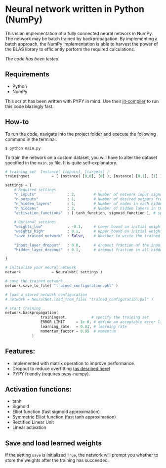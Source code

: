 # Neural network written in Python (NumPy)
This is an implementation of a fully connected neural network in NumPy. The network may be batch trained by backpropagation. By implementing a batch approach, the NumPy implementation is able to harvest the power of the BLAS library to efficiently perform the required calculations. 

*The code has been tested.*

## Requirements
 * Python
 * NumPy

This script has been written with PYPY in mind. Use their [jit-compiler](http://pypy.org/download.html) to run this code blazingly fast.

## How-to
To run the code, navigate into the project folder and execute the following command in the terminal:

`$ python main.py`

To train the network on a custom dataset, you will have to alter the dataset specified in the `main.py` file. It is quite self-explanatory.

```Python
# training set  Instance( [inputs], [targets] )
trainingset          = [ Instance( [0,0], [0] ), Instance( [0,1], [1] ), Instance( [1,0], [1] ), Instance( [1,1], [0] ) ]

settings = {
    # Required settings
    "n_inputs"              : 2,        # Number of network input signals
    "n_outputs"             : 1,        # Number of desired outputs from the network
    "n_hidden_layers"       : 1,        # Number of nodes in each hidden layer
    "n_hiddens"             : 2,        # Number of hidden layers in the network
    "activation_functions"  : [ tanh_function, sigmoid_function ], # specify activation functions per layer eg: [ hidden_layer, output_layer ]
    
    # Optional settings
    "weights_low"           : -0.1,     # Lower bound on initial weight range
    "weights_high"          : 0.1,      # Upper bound on initial weight range
    "save_trained_network"  : False,    # Whether to write the trained weights to disk
    
    "input_layer_dropout"   : 0.0,      # dropout fraction of the input layer
    "hidden_layer_dropout"  : 0.1,      # dropout fraction in all hidden layers

}

# initialize your neural network
network              = NeuralNet( settings )

# save the trained network
network.save_to_file( "trained_configuration.pkl" )

# load a stored network configuration
# network = NeuralNet.load_from_file( "trained_configuration.pkl" )

# start training
network.backpropagation( 
                trainingset,           # specify the training set
                ERROR_LIMIT     = 1e-6, # define an acceptable error limit 
                learning_rate   = 0.03, # learning rate
                momentum_factor = 0.95  # momentum
            )
```

## Features:
 * Implemented with matrix operation to improve performance.
 * Dropout to reduce overfitting ([as desribed here](http://jmlr.org/papers/volume15/srivastava14a/srivastava14a.pdf))
 * PYPY friendly (requires pypy-numpy).

## Activation functions:
 * tanh
 * Sigmoid
 * Elliot function (fast sigmoid approximation)
 * Symmetric Elliot function (fast tanh approximation) 
 * Rectified Linear Unit
 * Linear activation

## Save and load learned weights
If the setting `save` is initialized `True`, the network will prompt you whether to store the weights after the training has succeeded.
